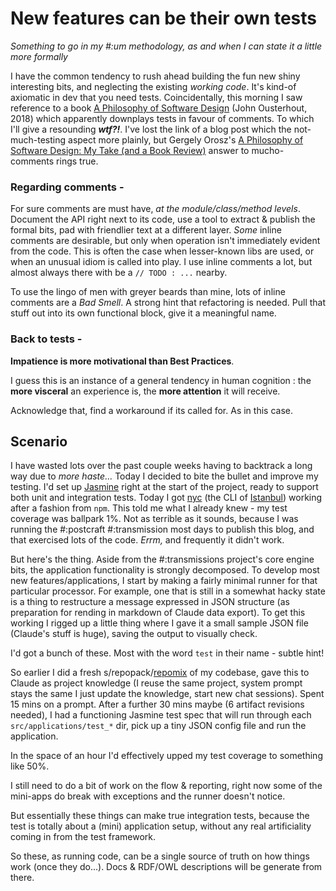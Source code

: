 # New features can be their own tests

*Something to go in my #:um methodology, as and when I can state it a little more formally*

I have the common tendency to rush ahead building the fun new shiny interesting bits, and neglecting the existing *working code*. It's kind-of axiomatic in dev that you need tests. Coincidentally, this morning I saw reference to a book [A Philosophy of Software Design](https://www.amazon.com/dp/1732102201?ref=blog.pragmaticengineer.com) (John Ousterhout, 2018) which apparently downplays tests in favour of comments. To which I'll give a resounding **_wtf?!_**. I've lost the link of a blog post which the not-much-testing aspect more plainly, but Gergely Orosz's [A Philosophy of Software Design: My Take (and a Book Review)](https://blog.pragmaticengineer.com/a-philosophy-of-software-design-review/) answer to mucho-comments rings true.

### Regarding comments -

For sure comments are must have, *at the module/class/method levels*. Document the API right next to its code, use a tool to extract & publish the formal bits, pad with friendlier text at a different layer. *Some* inline comments are desirable, but only when operation isn't immediately evident from the code. This is often the case when lesser-known libs are used, or when an unusual idiom is called into play. I use inline comments a lot, but almost always there with be a `// TODO : ...` nearby.

To use the lingo of men with greyer beards than mine, lots of inline comments are a *Bad Smell*. A strong hint that refactoring is needed. Pull that stuff out into its own functional block, give it a meaningful name.  

### Back to tests -

**Impatience is more motivational than Best Practices**.

I guess this is an instance of a general tendency in human cognition : the **more visceral** an experience is, the **more attention** it will receive.   

Acknowledge that, find a workaround if its called for. As in this case.

## Scenario

I have wasted lots over the past couple weeks having to backtrack a long way due to *more haste...* Today I decided to bite the bullet and improve my testing. I'd set up [Jasmine](https://jasmine.github.io) right at the start of the project, ready to support both unit and integration tests. Today I got [nyc](https://github.com/istanbuljs/nyc) (the CLI of [Istanbul](https://istanbul.js.org/)) working after a fashion from `npm`. This told me what I already knew - my test coverage was ballpark 1%. Not as terrible as it sounds, because I was running the #:postcraft #:transmission most days to publish this blog, and that exercised lots of the code. *Errm,* and frequently it didn't work.

But here's the thing. Aside from the #:transmissions project's core engine bits, the application functionality is strongly decomposed. To develop most new features/applications, I start by making a fairly minimal runner for that particular processor. For example, one that is still in a somewhat hacky state is a thing to restructure a message expressed in JSON structure (as preparation for rending in markdown of Claude data export). To get this working I rigged up a little thing where I gave it a small sample JSON file (Claude's stuff is huge), saving the output to visually check.    

I'd got a bunch of these. Most with the word `test` in their name - subtle hint!

So earlier I did a fresh s/repopack/[repomix](https://github.com/yamadashy/repomix) of my codebase, gave this to Claude as project knowledge (I reuse the same project, system prompt stays the same I just update the knowledge, start new chat sessions). Spent 15 mins on a prompt. After a further 30 mins maybe (6 artifact revisions needed), I had a functioning Jasmine test spec that will run through each `src/applications/test_*` dir, pick up a tiny JSON config file and run the application.

In the space of an hour I'd effectively upped my test coverage to something like 50%.

I still need to do a bit of work on the flow & reporting, right now some of the mini-apps do break with exceptions and the runner doesn't notice.

But essentially these things can make true integration tests, because the test is totally about a (mini) application setup, without any real artificiality coming in from the test framework.

So these, as running code, can be a single source of truth on how things work (once they do...). Docs & RDF/OWL descriptions will be generate from there.  
